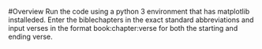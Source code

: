 #Overview
Run the code using a python 3 environment that has matplotlib installeded. Enter the biblechapters in the exact standard abbreviations and input 
verses in the format book:chapter:verse for both the starting and ending verse.
